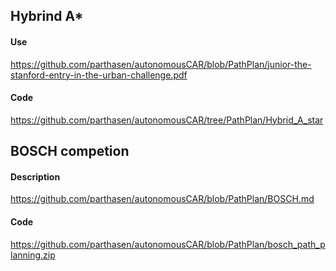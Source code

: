 ## Hybrind A*
#### Use
https://github.com/parthasen/autonomousCAR/blob/PathPlan/junior-the-stanford-entry-in-the-urban-challenge.pdf
#### Code
https://github.com/parthasen/autonomousCAR/tree/PathPlan/Hybrid_A_star
## BOSCH competion
#### Description
https://github.com/parthasen/autonomousCAR/blob/PathPlan/BOSCH.md
#### Code 
https://github.com/parthasen/autonomousCAR/blob/PathPlan/bosch_path_planning.zip

